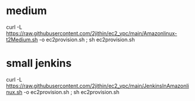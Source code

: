 # medium
curl -L https://raw.githubusercontent.com/2jithin/ec2_vpc/main/Amazonlinux-t2Medium.sh -o ec2provision.sh ; sh ec2provision.sh


# small jenkins

curl -L https://raw.githubusercontent.com/2jithin/ec2_vpc/main/JenkinsInAmazonlinux.sh -o ec2provision.sh ; sh ec2provision.sh

